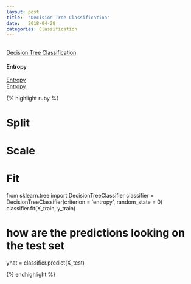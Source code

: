 ```yaml
---
layout: post
title:  "Decision Tree Classification"
date:   2018-04-28
categories: Classification
---
```

<br />

<a href="http://scikit-learn.org/stable/modules/tree.html#classification">
Decision Tree Classification
</a>
<br />
<h4>Entropy</h4>
<a href="https://bricaud.github.io/personal-blog/entropy-in-decision-trees/">
Entropy
</a>
<br />
<a href="https://nullpointerexception1.wordpress.com/2017/12/13/entropy-in-machine-learning/">
Entropy
</a>

{% highlight ruby %}

# Split
# Scale

# Fit
from sklearn.tree import DecisionTreeClassifier
classifier = DecisionTreeClassifier(criterion = 'entropy', random_state = 0)
classifier.fit(X_train, y_train)

# how are the predictions looking on the test set
yhat = classifier.predict(X_test)

{% endhighlight %}
